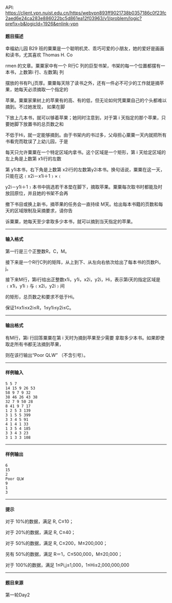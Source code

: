 API: https://client.vpn.nuist.edu.cn/https/webvpn893ff9021738b0357186c0f23fc2aed6e24ca283e886022bc5d861ea12f03963/v1/problem/logic?prefix=b&logicId=1926&enlink-vpn

#### 题目描述

幸福幼儿园 B29 班的粟粟是一个聪明机灵、乖巧可爱的小朋友，她的爱好是画画和读书，尤其喜欢 Thomas H. Co

rmen 的文章。粟粟家中有一个 R行C 列的巨型书架，书架的每一个位置都摆有一本书，上数第i 行、左数第j 列

摆放的书有Pi,j页厚。粟粟每天除了读书之外，还有一件必不可少的工作就是摘苹果，她每天必须摘取一个指定的

苹果。粟粟家果树上的苹果有的高、有的低，但无论如何凭粟粟自己的个头都难以摘到。不过她发现， 如果在脚

下放上几本书，就可以够着苹果；她同时注意到，对于第 i 天指定的那个苹果，只要她脚下放置书的总页数之和

不低于Hi，就一定能够摘到。由于书架内的书过多，父母担心粟粟一天内就把所有书看完而耽误了上幼儿园，于是

每天只允许粟粟在一个特定区域内拿书。这个区域是一个矩形，第 i 天给定区域的左上角是上数第 x1i行的左数

第 y1i本书，右下角是上数第 x2i行的左数第y2i本书。换句话说，粟粟在这一天，只能在这﹙x2i－x1i＋1﹚×﹙

y2i－y1i＋1﹚本书中挑选若干本垫在脚下，摘取苹果。粟粟每次取书时都能及时放回原位，并且她的书架不会再

撤下书目或换上新书，摘苹果的任务会一直持续 M天。给出每本书籍的页数和每天的区域限制及采摘要求，请你告

诉粟粟，她每天至少拿取多少本书，就可以摘到当天指定的苹果。

---

#### 输入格式

第一行是三个正整数R，C，M。

接下来是一个R行C列的矩阵，从上到下、从左向右依次给出了每本书的页数Pi，j。

接下来M行，第i行给出正整数x1i，y1i，x2i，y2i，Hi，表示第i天的指定区域是﹙x1i，y1i﹚与﹙x2i，y2i﹚间

的矩形，总页数之和要求不低于Hi。

保证1≤x1i≤x2i≤R，1≤y1i≤y2i≤C。

---

#### 输出格式

有M行，第i 行回答粟粟在第 i 天时为摘到苹果至少需要 拿取多少本书。如果即使取走所有书都无法摘到苹果，

则在该行输出“Poor QLW” （不含引号）。

---

#### 样例输入
```
5 5 7 
14 15 9 26 53 
58 9 7 9 32 
38 46 26 43 38
32 7 9 50 28 
8 41 9 7 17 
1 2 5 3 139 
3 1 5 5 399 
3 3 4 5 91 
4 1 4 1 33 
1 3 5 4 185 
3 3 4 3 23 
3 1 3 3 108 
```

---

#### 样例输出
```
6 
15 
2 
Poor QLW 
9 
1 
3 
```

---

#### 提示

对于 10%的数据，满足 R, C≤10； 

对于 20%的数据，满足 R, C≤40； 

对于 50%的数据，满足 R, C≤200，M≤200,000； 

另有 50%的数据，满足 R＝1，C≤500,000，M≤20,000； 

对于 100%的数据，满足 1≤Pi,j≤1,000，1≤Hi≤2,000,000,000

---

#### 题目来源

第一轮Day2